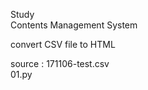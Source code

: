 Study  
Contents Management System  

convert CSV file to HTML  

source : 171106-test.csv  
01.py  